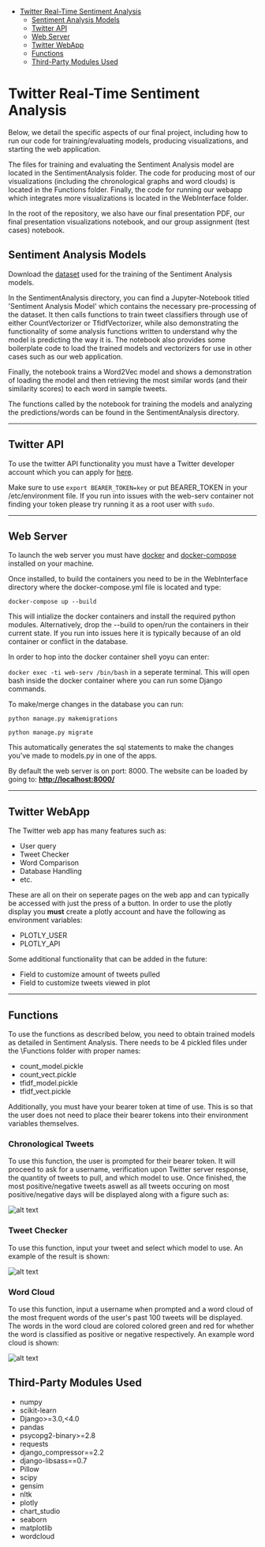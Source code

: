 - [Twitter Real-Time Sentiment Analysis](#twitter-real-time-sentiment-analysis)
  * [Sentiment Analysis Models](#sentiment-analysis-models)
  * [Twitter API](#twitter-api)
  * [Web Server](#web-server)
  * [Twitter WebApp](#twitter-webapp)
  * [Functions](#functions)
  * [Third-Party Modules Used](#third-party-modules-used)


# Twitter Real-Time Sentiment Analysis

Below, we detail the specific aspects of our final project, including how to run our code for training/evaluating models, producing visualizations, and starting the web application. 

The files for training and evaluating the Sentiment Analysis model are located in the SentimentAnalysis folder. The code for producing most of our visualizations (including the chronological graphs and word clouds) is located in the Functions folder. Finally, the code for running our webapp which integrates more visualizations is located in the WebInterface folder. 

In the root of the repository, we also have our final presentation PDF, our final presentation visualizations notebook, and our group assignment (test cases) notebook.

## Sentiment Analysis Models
Download the [dataset](https://www.kaggle.com/kazanova/sentiment140) used for the training of the Sentiment Analysis models. 

In the SentimentAnalysis directory, you can find a Jupyter-Notebook titled 'Sentiment Analysis Model' which contains the necessary pre-processing of the dataset. It then calls functions to train tweet classifiers through use of either CountVectorizer or TfidfVectorizer, while also demonstrating the functionality of some analysis functions written to understand why the model is predicting the way it is. The notebook also provides some boilerplate code to load the trained models and vectorizers for use in other cases such as our web application. 

Finally, the notebook trains a Word2Vec model and shows a demonstration of loading the model and then retrieving the most similar words (and their similarity scores) to each word in sample tweets. 

The functions called by the notebook for training the models and analyzing the predictions/words can be found in the SentimentAnalysis directory. 

---

## Twitter API
To use the twitter API functionality you must have a Twitter developer account which you can apply for [here](https://developer.twitter.com/en/apply-for-access).

Make sure to use `export BEARER_TOKEN=key` or put BEARER_TOKEN in your /etc/environment file.
If you run into issues with the web-serv container not finding your token please try running it as a root user with `sudo`.

---

## Web Server
To launch the web server you must have [docker](https://docs.docker.com/desktop/) and [docker-compose](https://docs.docker.com/compose/) installed on your machine.

Once installed, to build the containers you need to be in the WebInterface directory where the docker-compose.yml file is located and type:

`docker-compose up --build`

This will intialize the docker containers and install the required python modules. Alternatively, drop the --build to open/run the containers in their current state. If you run into issues here it is typically because of an old container or conflict in the database.

In order to hop into the docker container shell yoyu can enter:

`docker exec -ti web-serv /bin/bash` in a seperate terminal. This will open bash inside the docker container where you can run some Django commands.

To make/merge changes in the database you can run:

`python manage.py makemigrations`

`python manage.py migrate`

This automatically generates the sql statements to make the changes you've made to models.py in one of the apps.

By default the web server is on port: 8000.
The website can be loaded by going to: [**http://localhost:8000/**](http://localhost:8000/)

---

## Twitter WebApp
The Twitter web app has many features such as:
- User query
- Tweet Checker
- Word Comparison
- Database Handling
- etc.

These are all on their on seperate pages on the web app and can typically be accessed with just the press of a button.
In order to use the plotly display you **must** create a plotly account and have the following as environment variables:

- PLOTLY_USER
- PLOTLY_API

Some additional functionality that can be added in the future:
- Field to customize amount of tweets pulled
- Field to customize tweets viewed in plot


---

## Functions
To use the functions as described below, you need to obtain trained models as detailed in Sentiment Analysis. There needs to be 4 pickled files under the \Functions folder with proper names:

* count_model.pickle
* count_vect.pickle
* tfidf_model.pickle
* tfidf_vect.pickle

Additionally, you must have your bearer token at time of use. This is so that the user does not need to place their bearer tokens into their environment variables themselves.
### Chronological Tweets
To use this function, the user is prompted for their bearer token. It will proceed to ask for a username, verification upon Twitter server response, the quantity of tweets to pull, and which model to use. Once finished, the most positive/negative tweets aswell as all tweets occuring on most positive/negative days will be displayed along with a figure such as:

![alt text](https://github.com/whistlepark/ECE-143-Team4/blob/main/ReadmeImages/fox5sandiego.png?raw=true)

### Tweet Checker
To use this function, input your tweet and select which model to use. An example of the result is shown:

![alt text](https://github.com/whistlepark/ECE-143-Team4/blob/main/ReadmeImages/exampleTweet.png?raw=true)

### Word Cloud
To use this function, input a username when prompted and a word cloud of the most frequent words of the user's past 100 tweets will be displayed. The words in the word cloud are colored colored green and red for whether the word is classified as positive or negative respectively. An example word cloud is shown:

![alt text](https://github.com/whistlepark/ECE-143-Team4/blob/main/ReadmeImages/wc_kardashian.png?raw=true)

## Third-Party Modules Used
- numpy
- scikit-learn
- Django>=3.0,<4.0
- pandas
- psycopg2-binary>=2.8
- requests
- django_compressor==2.2
- django-libsass==0.7
- Pillow
- scipy
- gensim
- nltk
- plotly
- chart_studio
- seaborn
- matplotlib
- wordcloud
